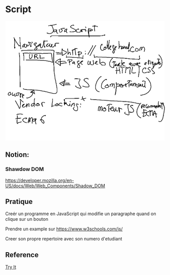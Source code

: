 # Script 

![alt tag](images/ECMAjs.png)

## Notion:

### Shawdow DOM

https://developer.mozilla.org/en-US/docs/Web/Web_Components/Shadow_DOM

## Pratique

Creér un programme en JavaScript qui modifie un paragraphe quand on clique sur un bouton

Prendre un example sur https://www.w3schools.com/js/

Creer son propre repertoire avec son numero d'etudiant

## Reference

[Try It](https://www.w3schools.com/html/tryit.asp?filename=tryhtml_default)

